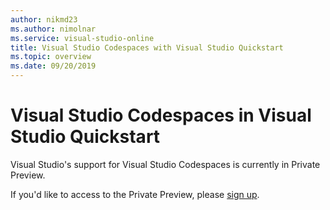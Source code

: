 ```yaml
---
author: nikmd23
ms.author: nimolnar
ms.service: visual-studio-online
title: Visual Studio Codespaces with Visual Studio Quickstart
ms.topic: overview
ms.date: 09/20/2019
---
```


# Visual Studio Codespaces in Visual Studio Quickstart

Visual Studio's support for Visual Studio Codespaces is currently in Private Preview.

If you'd like to access to the Private Preview, please [sign up](https://aka.ms/vsfutures-signup).
